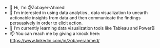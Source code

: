 - 👋 Hi, I’m @Zobayer-Ahmed
- 👀 I’m interested in using data analytics , data visualization to unearth actionable insights from data and then communicate the findings persuasively in order to elicit action.
- 🌱 I’m currently learning data visualization tools like Tableau and PowerBi
- 📫 You can reach me by giving a knock here:  https://www.linkedin.com/in/zobayerahmed/


<!---
Zobayer-Ahmed/Zobayer-Ahmed is a ✨ special ✨ repository because its `README.md` (this file) appears on your GitHub profile.
You can click the Preview link to take a look at your changes.
--->
